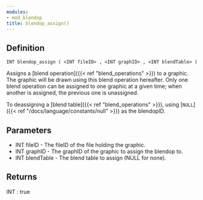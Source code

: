 ```yaml
---
modules:
- mod_blendop
title: blendop_assign()
---
```


## Definition

    INT blendop_assign ( <INT fileID> , <INT graphID> , <INT blendTable> )

Assigns a [blend operation]({{< ref "blend_operations" >}}) to a graphic. The graphic will be drawn using this blend operation hereafter. Only one blend operation can be assigned to one graphic at a given time; when another is assigned, the previous one is unassigned.

To deassigning a [blend table]({{< ref "blend_operations" >}}), using [`NULL`]({{< ref "/docs/language/constants/null" >}}) as the blendopID.

## Parameters

- INT fileID - The fileID of the file holding the graphic.
- INT graphID - The graphID of the graphic to assign the blendop to.
- INT blendTable - The blend table to assign (NULL for none).

## Returns

INT : true
